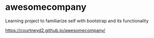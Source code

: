 # awesomecompany

Learning project to familiarize self with bootstrap and its functionality

 https://courtneyd2.github.io/awesomecompany/
